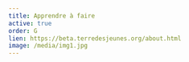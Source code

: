 ```yaml
---
title: Apprendre à faire
active: true
order: G
lien: https://beta.terredesjeunes.org/about.html
image: /media/img1.jpg
---
```

